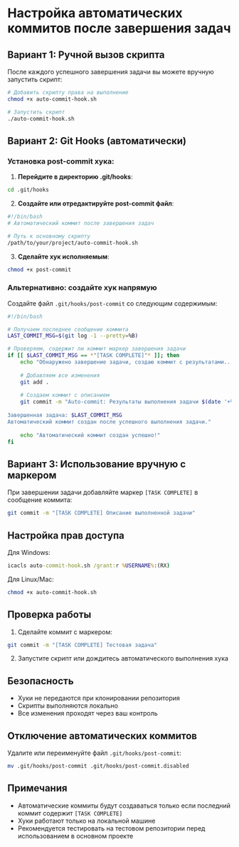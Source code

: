 # Настройка автоматических коммитов после завершения задач

## Вариант 1: Ручной вызов скрипта

После каждого успешного завершения задачи вы можете вручную запустить скрипт:

```bash
# Добавить скрипту права на выполнение
chmod +x auto-commit-hook.sh

# Запустить скрипт
./auto-commit-hook.sh
```

## Вариант 2: Git Hooks (автоматически)

### Установка post-commit хука:

1. **Перейдите в директорию .git/hooks**:
```bash
cd .git/hooks
```

2. **Создайте или отредактируйте post-commit файл**:
```bash
#!/bin/bash
# Автоматический коммит после завершения задач

# Путь к основному скрипту
/path/to/your/project/auto-commit-hook.sh
```

3. **Сделайте хук исполняемым**:
```bash
chmod +x post-commit
```

### Альтернативно: создайте хук напрямую

Создайте файл `.git/hooks/post-commit` со следующим содержимым:

```bash
#!/bin/bash

# Получаем последнее сообщение коммита
LAST_COMMIT_MSG=$(git log -1 --pretty=%B)

# Проверяем, содержит ли коммит маркер завершения задачи
if [[ $LAST_COMMIT_MSG == *"[TASK COMPLETE]"* ]]; then
    echo "Обнаружено завершение задачи, создаю коммит с результатами..."
    
    # Добавляем все изменения
    git add .
    
    # Создаем коммит с описанием
    git commit -m "Auto-commit: Результаты выполнения задачи $(date '+%Y-%m-%d %H:%M:%S')
    
Завершенная задача: $LAST_COMMIT_MSG
Автоматический коммит создан после успешного выполнения задачи."
    
    echo "Автоматический коммит создан успешно!"
fi
```

## Вариант 3: Использование вручную с маркером

При завершении задачи добавляйте маркер `[TASK COMPLETE]` в сообщение коммита:

```bash
git commit -m "[TASK COMPLETE] Описание выполненной задачи"
```

## Настройка прав доступа

Для Windows:
```cmd
icacls auto-commit-hook.sh /grant:r %USERNAME%:(RX)
```

Для Linux/Mac:
```bash
chmod +x auto-commit-hook.sh
```

## Проверка работы

1. Сделайте коммит с маркером:
```bash
git commit -m "[TASK COMPLETE] Тестовая задача"
```

2. Запустите скрипт или дождитесь автоматического выполнения хука

## Безопасность

- Хуки не передаются при клонировании репозитория
- Скрипты выполняются локально
- Все изменения проходят через ваш контроль

## Отключение автоматических коммитов

Удалите или переименуйте файл `.git/hooks/post-commit`:
```bash
mv .git/hooks/post-commit .git/hooks/post-commit.disabled
```

## Примечания

- Автоматические коммиты будут создаваться только если последний коммит содержит `[TASK COMPLETE]`
- Хуки работают только на локальной машине
- Рекомендуется тестировать на тестовом репозитории перед использованием в основном проекте